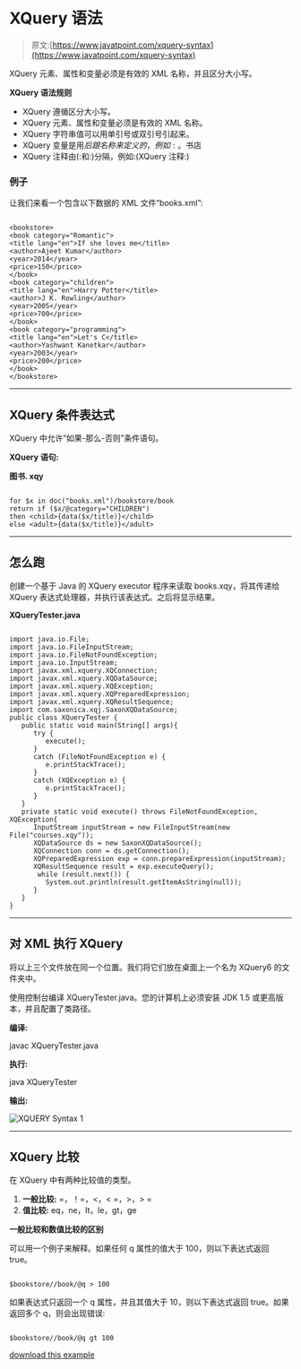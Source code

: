 # XQuery 语法

> 原文:[https://www.javatpoint.com/xquery-syntax](https://www.javatpoint.com/xquery-syntax)

XQuery 元素、属性和变量必须是有效的 XML 名称，并且区分大小写。

**XQuery 语法规则**

*   XQuery 遵循区分大小写。
*   XQuery 元素、属性和变量必须是有效的 XML 名称。
*   XQuery 字符串值可以用单引号或双引号引起来。
*   XQuery 变量是用$后跟名称来定义的，例如:。$书店
*   XQuery 注释由(:和:)分隔，例如:(XQuery 注释:)

### 例子

让我们来看一个包含以下数据的 XML 文件“books.xml”:

```

<bookstore>
<book category="Romantic">
<title lang="en">If she loves me</title>
<author>Ajeet Kumar</author>
<year>2014</year>
<price>150</price>
</book>
<book category="children">
<title lang="en">Harry Potter</title>
<author>J K. Rowling</author>
<year>2005</year>
<price>700</price>
</book>
<book category="programming">
<title lang="en">Let's C</title>
<author>Yashwant Kanetkar</author>
<year>2003</year>
<price>200</price>
</book>
</bookstore>

```

* * *

## XQuery 条件表达式

XQuery 中允许“如果-那么-否则”条件语句。

**XQuery 语句:**

**图书. xqy**

```

for $x in doc("books.xml")/bookstore/book
return if ($x/@category="CHILDREN")
then <child>{data($x/title)}</child>
else <adult>{data($x/title)}</adult>

```

* * *

## 怎么跑

创建一个基于 Java 的 XQuery executor 程序来读取 books.xqy，将其传递给 XQuery 表达式处理器，并执行该表达式。之后将显示结果。

**XQueryTester.java**

```

import java.io.File;
import java.io.FileInputStream;
import java.io.FileNotFoundException;
import java.io.InputStream;
import javax.xml.xquery.XQConnection;
import javax.xml.xquery.XQDataSource;
import javax.xml.xquery.XQException;
import javax.xml.xquery.XQPreparedExpression;
import javax.xml.xquery.XQResultSequence;
import com.saxonica.xqj.SaxonXQDataSource;
public class XQueryTester {
   public static void main(String[] args){
      try {
         execute();
      }
      catch (FileNotFoundException e) {
         e.printStackTrace();
      }      
      catch (XQException e) {
         e.printStackTrace();
      }
   }
   private static void execute() throws FileNotFoundException, XQException{
      InputStream inputStream = new FileInputStream(new File("courses.xqy"));
      XQDataSource ds = new SaxonXQDataSource();
      XQConnection conn = ds.getConnection();
      XQPreparedExpression exp = conn.prepareExpression(inputStream);
      XQResultSequence result = exp.executeQuery();
       while (result.next()) {
         System.out.println(result.getItemAsString(null));
      }
   }	
}

```

* * *

## 对 XML 执行 XQuery

将以上三个文件放在同一个位置。我们将它们放在桌面上一个名为 XQuery6 的文件夹中。

使用控制台编译 XQueryTester.java。您的计算机上必须安装 JDK 1.5 或更高版本，并且配置了类路径。

**编译:**

javac XQueryTester.java

**执行:**

java XQueryTester

**输出:**

![XQUERY Syntax 1](../Images/e1cf3d1d39865569ba1ef9a82293a7fa.png)

* * *

## XQuery 比较

在 XQuery 中有两种比较值的类型。

1.  **一般比较:** =，！=，<，< =，>，> =
2.  **值比较:** eq，ne，lt，le，gt，ge

**一般比较和数值比较的区别**

可以用一个例子来解释。如果任何 q 属性的值大于 100，则以下表达式返回 true。

```

$bookstore//book/@q > 100 

```

如果表达式只返回一个 q 属性，并且其值大于 10，则以下表达式返回 true。如果返回多个 q，则会出现错误:

```

$bookstore//book/@q gt 100

```

[download this example](https://static.javatpoint.com/xquery/src/XQuery6.zip)